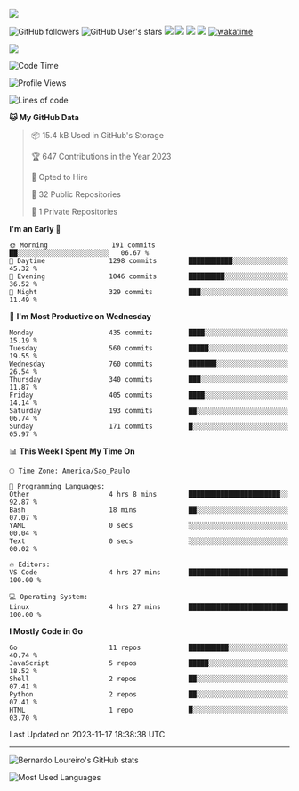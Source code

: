 [![](https://ga-beacon.appspot.com/G-EJYL08EQR8/welcome-page?pixel)](https://github.com/igrigorik/ga-beacon)
 
![GitHub followers](https://img.shields.io/github/followers/bernardolm?style=for-the-badge&label=GitHub%20followers) ![GitHub User's stars](https://img.shields.io/github/stars/bernardolm?style=for-the-badge&label=GitHub%20User's%20stars) [![](https://img.shields.io/static/v1?logo=linkedin&label=LinkedIn&message=bernardolm&color=0A66C2&style=for-the-badge)](https://www.linkedin.com/in/bernardolm) [![](https://img.shields.io/static/v1?logo=lastdotfm&label=last.fm&message=bernardolm&color=D51007&style=for-the-badge)](https://www.last.fm/user/bernardolm) [![](https://img.shields.io/static/v1?logo=spotify&label=spotify&message=bernardolou&color=1ED760&style=for-the-badge)](https://open.spotify.com/user/bernardolou) [![](https://img.shields.io/static/v1?logo=awesomelists&label=My%20awesome%20stars&message=⭐⭐⭐&color=FC60A8&style=for-the-badge)](https://github.com/bernardolm/awesome-stars) [![wakatime](https://wakatime.com/badge/user/186868b7-2443-4b6b-ae40-3d29d342e88e.svg)](https://wakatime.com/@186868b7-2443-4b6b-ae40-3d29d342e88e)

<p style="border: 100px">
<a href="https://skillicons.dev">
<img src="https://skillicons.dev/icons?theme=dark&i=angular,arduino,bash,cs,cmake,docker,dotnet,flask,git,github,go,grafana,gtk,html,jenkins,jquery,linux,lua,md,mongodb,mysql,nodejs,php,postgres,py,rabbitmq,rails,raspberrypi,redis,regex,ruby,sqlite,stackoverflow,sketchup,vscode" />
</a>
<p/>

<!--START_SECTION:waka-->
![Code Time](http://img.shields.io/badge/Code%20Time-2%2C648%20hrs%2014%20mins-blue)

![Profile Views](http://img.shields.io/badge/Profile%20Views-1-blue)

![Lines of code](https://img.shields.io/badge/From%20Hello%20World%20I%27ve%20Written-3.3%20million%20lines%20of%20code-blue)

**🐱 My GitHub Data** 

> 📦 15.4 kB Used in GitHub's Storage 
 > 
> 🏆 647 Contributions in the Year 2023
 > 
> 💼 Opted to Hire
 > 
> 📜 32 Public Repositories 
 > 
> 🔑 1 Private Repositories 
 > 
**I'm an Early 🐤** 

```text
🌞 Morning                191 commits         ██░░░░░░░░░░░░░░░░░░░░░░░   06.67 % 
🌆 Daytime                1298 commits        ███████████░░░░░░░░░░░░░░   45.32 % 
🌃 Evening                1046 commits        █████████░░░░░░░░░░░░░░░░   36.52 % 
🌙 Night                  329 commits         ███░░░░░░░░░░░░░░░░░░░░░░   11.49 % 
```
📅 **I'm Most Productive on Wednesday** 

```text
Monday                   435 commits         ████░░░░░░░░░░░░░░░░░░░░░   15.19 % 
Tuesday                  560 commits         █████░░░░░░░░░░░░░░░░░░░░   19.55 % 
Wednesday                760 commits         ███████░░░░░░░░░░░░░░░░░░   26.54 % 
Thursday                 340 commits         ███░░░░░░░░░░░░░░░░░░░░░░   11.87 % 
Friday                   405 commits         ████░░░░░░░░░░░░░░░░░░░░░   14.14 % 
Saturday                 193 commits         ██░░░░░░░░░░░░░░░░░░░░░░░   06.74 % 
Sunday                   171 commits         █░░░░░░░░░░░░░░░░░░░░░░░░   05.97 % 
```


📊 **This Week I Spent My Time On** 

```text
🕑︎ Time Zone: America/Sao_Paulo

💬 Programming Languages: 
Other                    4 hrs 8 mins        ███████████████████████░░   92.87 % 
Bash                     18 mins             ██░░░░░░░░░░░░░░░░░░░░░░░   07.07 % 
YAML                     0 secs              ░░░░░░░░░░░░░░░░░░░░░░░░░   00.04 % 
Text                     0 secs              ░░░░░░░░░░░░░░░░░░░░░░░░░   00.02 % 

🔥 Editors: 
VS Code                  4 hrs 27 mins       █████████████████████████   100.00 % 

💻 Operating System: 
Linux                    4 hrs 27 mins       █████████████████████████   100.00 % 
```

**I Mostly Code in Go** 

```text
Go                       11 repos            ██████████░░░░░░░░░░░░░░░   40.74 % 
JavaScript               5 repos             █████░░░░░░░░░░░░░░░░░░░░   18.52 % 
Shell                    2 repos             ██░░░░░░░░░░░░░░░░░░░░░░░   07.41 % 
Python                   2 repos             ██░░░░░░░░░░░░░░░░░░░░░░░   07.41 % 
HTML                     1 repo              █░░░░░░░░░░░░░░░░░░░░░░░░   03.70 % 
```




 Last Updated on 2023-11-17 18:38:38 UTC
<!--END_SECTION:waka-->

---
 
![Bernardo Loureiro's GitHub stats](https://github-readme-stats-three-ruddy-94.vercel.app/api?hide_border=true&username=bernardolm&show_icons=true&theme=transparent&include_all_commits=true&count_private=true#gh-dark-mode-only)

![Most Used Languages](https://github-readme-stats.vercel.app/api/top-langs/?hide_border=true&username=bernardolm&langs_count=10&theme=transparent#gh-dark-mode-only)
